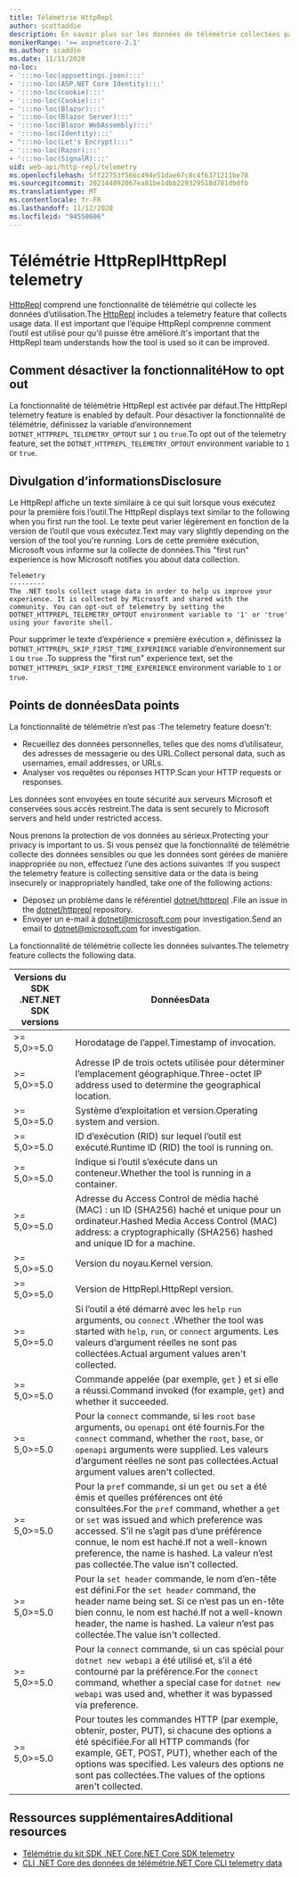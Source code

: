 ```yaml
---
title: Télémétrie HttpRepl
author: scottaddie
description: En savoir plus sur les données de télémétrie collectées par le HttpRepl.
monikerRange: '>= aspnetcore-2.1'
ms.author: scaddie
ms.date: 11/11/2020
no-loc:
- ':::no-loc(appsettings.json):::'
- ':::no-loc(ASP.NET Core Identity):::'
- ':::no-loc(cookie):::'
- ':::no-loc(Cookie):::'
- ':::no-loc(Blazor):::'
- ':::no-loc(Blazor Server):::'
- ':::no-loc(Blazor WebAssembly):::'
- ':::no-loc(Identity):::'
- ":::no-loc(Let's Encrypt):::"
- ':::no-loc(Razor):::'
- ':::no-loc(SignalR):::'
uid: web-api/http-repl/telemetry
ms.openlocfilehash: 5ff22753f566c494e51dae67c8c4f6371211be78
ms.sourcegitcommit: 202144092067ea81be1dbb229329518d781dbdfb
ms.translationtype: MT
ms.contentlocale: fr-FR
ms.lasthandoff: 11/12/2020
ms.locfileid: "94550606"
---
```

# <a name="httprepl-telemetry"></a><span data-ttu-id="05ab0-103">Télémétrie HttpRepl</span><span class="sxs-lookup"><span data-stu-id="05ab0-103">HttpRepl telemetry</span></span>

<span data-ttu-id="05ab0-104">[HttpRepl](xref:web-api/http-repl) comprend une fonctionnalité de télémétrie qui collecte les données d’utilisation.</span><span class="sxs-lookup"><span data-stu-id="05ab0-104">The [HttpRepl](xref:web-api/http-repl) includes a telemetry feature that collects usage data.</span></span> <span data-ttu-id="05ab0-105">Il est important que l’équipe HttpRepl comprenne comment l’outil est utilisé pour qu’il puisse être amélioré.</span><span class="sxs-lookup"><span data-stu-id="05ab0-105">It's important that the HttpRepl team understands how the tool is used so it can be improved.</span></span>

## <a name="how-to-opt-out"></a><span data-ttu-id="05ab0-106">Comment désactiver la fonctionnalité</span><span class="sxs-lookup"><span data-stu-id="05ab0-106">How to opt out</span></span>

<span data-ttu-id="05ab0-107">La fonctionnalité de télémétrie HttpRepl est activée par défaut.</span><span class="sxs-lookup"><span data-stu-id="05ab0-107">The HttpRepl telemetry feature is enabled by default.</span></span> <span data-ttu-id="05ab0-108">Pour désactiver la fonctionnalité de télémétrie, définissez la variable d’environnement `DOTNET_HTTPREPL_TELEMETRY_OPTOUT` sur `1` ou `true`.</span><span class="sxs-lookup"><span data-stu-id="05ab0-108">To opt out of the telemetry feature, set the `DOTNET_HTTPREPL_TELEMETRY_OPTOUT` environment variable to `1` or `true`.</span></span>

## <a name="disclosure"></a><span data-ttu-id="05ab0-109">Divulgation d’informations</span><span class="sxs-lookup"><span data-stu-id="05ab0-109">Disclosure</span></span>

<span data-ttu-id="05ab0-110">Le HttpRepl affiche un texte similaire à ce qui suit lorsque vous exécutez pour la première fois l’outil.</span><span class="sxs-lookup"><span data-stu-id="05ab0-110">The HttpRepl displays text similar to the following when you first run the tool.</span></span> <span data-ttu-id="05ab0-111">Le texte peut varier légèrement en fonction de la version de l’outil que vous exécutez.</span><span class="sxs-lookup"><span data-stu-id="05ab0-111">Text may vary slightly depending on the version of the tool you're running.</span></span> <span data-ttu-id="05ab0-112">Lors de cette première exécution, Microsoft vous informe sur la collecte de données.</span><span class="sxs-lookup"><span data-stu-id="05ab0-112">This "first run" experience is how Microsoft notifies you about data collection.</span></span>

```console
Telemetry
---------
The .NET tools collect usage data in order to help us improve your experience. It is collected by Microsoft and shared with the community. You can opt-out of telemetry by setting the DOTNET_HTTPREPL_TELEMETRY_OPTOUT environment variable to '1' or 'true' using your favorite shell.
```

<span data-ttu-id="05ab0-113">Pour supprimer le texte d’expérience « première exécution », définissez la `DOTNET_HTTPREPL_SKIP_FIRST_TIME_EXPERIENCE` variable d’environnement sur `1` ou `true` .</span><span class="sxs-lookup"><span data-stu-id="05ab0-113">To suppress the "first run" experience text, set the `DOTNET_HTTPREPL_SKIP_FIRST_TIME_EXPERIENCE` environment variable to `1` or `true`.</span></span>

## <a name="data-points"></a><span data-ttu-id="05ab0-114">Points de données</span><span class="sxs-lookup"><span data-stu-id="05ab0-114">Data points</span></span>

<span data-ttu-id="05ab0-115">La fonctionnalité de télémétrie n’est pas :</span><span class="sxs-lookup"><span data-stu-id="05ab0-115">The telemetry feature doesn't:</span></span>

* <span data-ttu-id="05ab0-116">Recueillez des données personnelles, telles que des noms d’utilisateur, des adresses de messagerie ou des URL.</span><span class="sxs-lookup"><span data-stu-id="05ab0-116">Collect personal data, such as usernames, email addresses, or URLs.</span></span>
* <span data-ttu-id="05ab0-117">Analyser vos requêtes ou réponses HTTP.</span><span class="sxs-lookup"><span data-stu-id="05ab0-117">Scan your HTTP requests or responses.</span></span>

<span data-ttu-id="05ab0-118">Les données sont envoyées en toute sécurité aux serveurs Microsoft et conservées sous accès restreint.</span><span class="sxs-lookup"><span data-stu-id="05ab0-118">The data is sent securely to Microsoft servers and held under restricted access.</span></span>

<span data-ttu-id="05ab0-119">Nous prenons la protection de vos données au sérieux.</span><span class="sxs-lookup"><span data-stu-id="05ab0-119">Protecting your privacy is important to us.</span></span> <span data-ttu-id="05ab0-120">Si vous pensez que la fonctionnalité de télémétrie collecte des données sensibles ou que les données sont gérées de manière inappropriée ou non, effectuez l’une des actions suivantes :</span><span class="sxs-lookup"><span data-stu-id="05ab0-120">If you suspect the telemetry feature is collecting sensitive data or the data is being insecurely or inappropriately handled, take one of the following actions:</span></span>

* <span data-ttu-id="05ab0-121">Déposez un problème dans le référentiel [dotnet/httprepl](https://github.com/dotnet/httprepl/issues) .</span><span class="sxs-lookup"><span data-stu-id="05ab0-121">File an issue in the [dotnet/httprepl](https://github.com/dotnet/httprepl/issues) repository.</span></span>
* <span data-ttu-id="05ab0-122">Envoyer un e-mail à [dotnet@microsoft.com](mailto:dotnet@microsoft.com) pour investigation.</span><span class="sxs-lookup"><span data-stu-id="05ab0-122">Send an email to [dotnet@microsoft.com](mailto:dotnet@microsoft.com) for investigation.</span></span>

<span data-ttu-id="05ab0-123">La fonctionnalité de télémétrie collecte les données suivantes.</span><span class="sxs-lookup"><span data-stu-id="05ab0-123">The telemetry feature collects the following data.</span></span>

| <span data-ttu-id="05ab0-124">Versions du SDK .NET</span><span class="sxs-lookup"><span data-stu-id="05ab0-124">.NET SDK versions</span></span> | <span data-ttu-id="05ab0-125">Données</span><span class="sxs-lookup"><span data-stu-id="05ab0-125">Data</span></span> |
|--------------|------|
| <span data-ttu-id="05ab0-126">>= 5,0</span><span class="sxs-lookup"><span data-stu-id="05ab0-126">>=5.0</span></span>        | <span data-ttu-id="05ab0-127">Horodatage de l’appel.</span><span class="sxs-lookup"><span data-stu-id="05ab0-127">Timestamp of invocation.</span></span> |
| <span data-ttu-id="05ab0-128">>= 5,0</span><span class="sxs-lookup"><span data-stu-id="05ab0-128">>=5.0</span></span>        | <span data-ttu-id="05ab0-129">Adresse IP de trois octets utilisée pour déterminer l’emplacement géographique.</span><span class="sxs-lookup"><span data-stu-id="05ab0-129">Three-octet IP address used to determine the geographical location.</span></span> |
| <span data-ttu-id="05ab0-130">>= 5,0</span><span class="sxs-lookup"><span data-stu-id="05ab0-130">>=5.0</span></span>        | <span data-ttu-id="05ab0-131">Système d’exploitation et version.</span><span class="sxs-lookup"><span data-stu-id="05ab0-131">Operating system and version.</span></span> |
| <span data-ttu-id="05ab0-132">>= 5,0</span><span class="sxs-lookup"><span data-stu-id="05ab0-132">>=5.0</span></span>        | <span data-ttu-id="05ab0-133">ID d’exécution (RID) sur lequel l’outil est exécuté.</span><span class="sxs-lookup"><span data-stu-id="05ab0-133">Runtime ID (RID) the tool is running on.</span></span> |
| <span data-ttu-id="05ab0-134">>= 5,0</span><span class="sxs-lookup"><span data-stu-id="05ab0-134">>=5.0</span></span>        | <span data-ttu-id="05ab0-135">Indique si l’outil s’exécute dans un conteneur.</span><span class="sxs-lookup"><span data-stu-id="05ab0-135">Whether the tool is running in a container.</span></span> |
| <span data-ttu-id="05ab0-136">>= 5,0</span><span class="sxs-lookup"><span data-stu-id="05ab0-136">>=5.0</span></span>        | <span data-ttu-id="05ab0-137">Adresse du Access Control de média haché (MAC) : un ID (SHA256) haché et unique pour un ordinateur.</span><span class="sxs-lookup"><span data-stu-id="05ab0-137">Hashed Media Access Control (MAC) address: a cryptographically (SHA256) hashed and unique ID for a machine.</span></span> |
| <span data-ttu-id="05ab0-138">>= 5,0</span><span class="sxs-lookup"><span data-stu-id="05ab0-138">>=5.0</span></span>        | <span data-ttu-id="05ab0-139">Version du noyau.</span><span class="sxs-lookup"><span data-stu-id="05ab0-139">Kernel version.</span></span> |
| <span data-ttu-id="05ab0-140">>= 5,0</span><span class="sxs-lookup"><span data-stu-id="05ab0-140">>=5.0</span></span>        | <span data-ttu-id="05ab0-141">Version de HttpRepl.</span><span class="sxs-lookup"><span data-stu-id="05ab0-141">HttpRepl version.</span></span> |
| <span data-ttu-id="05ab0-142">>= 5,0</span><span class="sxs-lookup"><span data-stu-id="05ab0-142">>=5.0</span></span>        | <span data-ttu-id="05ab0-143">Si l’outil a été démarré avec les `help` `run` arguments, ou `connect` .</span><span class="sxs-lookup"><span data-stu-id="05ab0-143">Whether the tool was started with `help`, `run`, or `connect` arguments.</span></span> <span data-ttu-id="05ab0-144">Les valeurs d’argument réelles ne sont pas collectées.</span><span class="sxs-lookup"><span data-stu-id="05ab0-144">Actual argument values aren't collected.</span></span> |
| <span data-ttu-id="05ab0-145">>= 5,0</span><span class="sxs-lookup"><span data-stu-id="05ab0-145">>=5.0</span></span>        | <span data-ttu-id="05ab0-146">Commande appelée (par exemple, `get` ) et si elle a réussi.</span><span class="sxs-lookup"><span data-stu-id="05ab0-146">Command invoked (for example, `get`) and whether it succeeded.</span></span> |
| <span data-ttu-id="05ab0-147">>= 5,0</span><span class="sxs-lookup"><span data-stu-id="05ab0-147">>=5.0</span></span>        | <span data-ttu-id="05ab0-148">Pour la `connect` commande, si les `root` `base` arguments, ou `openapi` ont été fournis.</span><span class="sxs-lookup"><span data-stu-id="05ab0-148">For the `connect` command, whether the `root`, `base`, or `openapi` arguments were supplied.</span></span> <span data-ttu-id="05ab0-149">Les valeurs d’argument réelles ne sont pas collectées.</span><span class="sxs-lookup"><span data-stu-id="05ab0-149">Actual argument values aren't collected.</span></span> |
| <span data-ttu-id="05ab0-150">>= 5,0</span><span class="sxs-lookup"><span data-stu-id="05ab0-150">>=5.0</span></span>        | <span data-ttu-id="05ab0-151">Pour la `pref` commande, si un `get` ou `set` a été émis et quelles préférences ont été consultées.</span><span class="sxs-lookup"><span data-stu-id="05ab0-151">For the `pref` command, whether a `get` or `set` was issued and which preference was accessed.</span></span> <span data-ttu-id="05ab0-152">S’il ne s’agit pas d’une préférence connue, le nom est haché.</span><span class="sxs-lookup"><span data-stu-id="05ab0-152">If not a well-known preference, the name is hashed.</span></span> <span data-ttu-id="05ab0-153">La valeur n’est pas collectée.</span><span class="sxs-lookup"><span data-stu-id="05ab0-153">The value isn't collected.</span></span> |
| <span data-ttu-id="05ab0-154">>= 5,0</span><span class="sxs-lookup"><span data-stu-id="05ab0-154">>=5.0</span></span>        | <span data-ttu-id="05ab0-155">Pour la `set header` commande, le nom d’en-tête est défini.</span><span class="sxs-lookup"><span data-stu-id="05ab0-155">For the `set header` command, the header name being set.</span></span> <span data-ttu-id="05ab0-156">Si ce n’est pas un en-tête bien connu, le nom est haché.</span><span class="sxs-lookup"><span data-stu-id="05ab0-156">If not a well-known header, the name is hashed.</span></span> <span data-ttu-id="05ab0-157">La valeur n’est pas collectée.</span><span class="sxs-lookup"><span data-stu-id="05ab0-157">The value isn't collected.</span></span> |
| <span data-ttu-id="05ab0-158">>= 5,0</span><span class="sxs-lookup"><span data-stu-id="05ab0-158">>=5.0</span></span>        | <span data-ttu-id="05ab0-159">Pour la `connect` commande, si un cas spécial pour `dotnet new webapi` a été utilisé et, s’il a été contourné par la préférence.</span><span class="sxs-lookup"><span data-stu-id="05ab0-159">For the `connect` command, whether a special case for `dotnet new webapi` was used and, whether it was bypassed via preference.</span></span> |
| <span data-ttu-id="05ab0-160">>= 5,0</span><span class="sxs-lookup"><span data-stu-id="05ab0-160">>=5.0</span></span>        | <span data-ttu-id="05ab0-161">Pour toutes les commandes HTTP (par exemple, obtenir, poster, PUT), si chacune des options a été spécifiée.</span><span class="sxs-lookup"><span data-stu-id="05ab0-161">For all HTTP commands (for example, GET, POST, PUT), whether each of the options was specified.</span></span> <span data-ttu-id="05ab0-162">Les valeurs des options ne sont pas collectées.</span><span class="sxs-lookup"><span data-stu-id="05ab0-162">The values of the options aren't collected.</span></span> |

## <a name="additional-resources"></a><span data-ttu-id="05ab0-163">Ressources supplémentaires</span><span class="sxs-lookup"><span data-stu-id="05ab0-163">Additional resources</span></span>

* [<span data-ttu-id="05ab0-164">Télémétrie du kit SDK .NET Core</span><span class="sxs-lookup"><span data-stu-id="05ab0-164">.NET Core SDK telemetry</span></span>](/dotnet/core/tools/telemetry)
* [<span data-ttu-id="05ab0-165">CLI .NET Core des données de télémétrie</span><span class="sxs-lookup"><span data-stu-id="05ab0-165">.NET Core CLI telemetry data</span></span>](https://dotnet.microsoft.com/platform/telemetry)
